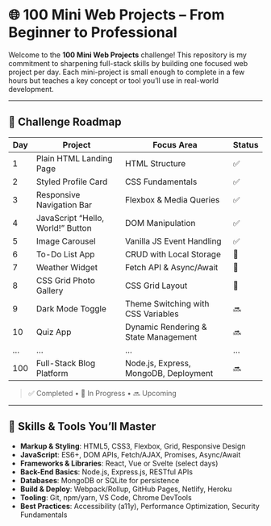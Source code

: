 # 🌐 100 Mini Web Projects – From Beginner to Professional

Welcome to the **100 Mini Web Projects** challenge! This repository is my commitment to sharpening full-stack skills by building one focused web project per day. Each mini-project is small enough to complete in a few hours but teaches a key concept or tool you’ll use in real-world development.

---

## 📅 Challenge Roadmap

| Day | Project                             | Focus Area                             | Status |
|-----|-------------------------------------|----------------------------------------|--------|
| 1   | Plain HTML Landing Page             | HTML Structure                         | ✅     |
| 2   | Styled Profile Card                 | CSS Fundamentals                       | ✅     |
| 3   | Responsive Navigation Bar           | Flexbox & Media Queries                | ✅     |
| 4   | JavaScript “Hello, World!” Button   | DOM Manipulation                       | ✅     |
| 5   | Image Carousel                      | Vanilla JS Event Handling              | ✅     |
| 6   | To-Do List App                      | CRUD with Local Storage                | 🔁     |
| 7   | Weather Widget                      | Fetch API & Async/Await                | 🔁     |
| 8   | CSS Grid Photo Gallery              | CSS Grid Layout                        | 🔁     |
| 9   | Dark Mode Toggle                    | Theme Switching with CSS Variables     | 🔜     |
| 10  | Quiz App                            | Dynamic Rendering & State Management   | 🔜     |
| …   | …                                   | …                                      | …      |
| 100 | Full-Stack Blog Platform            | Node.js, Express, MongoDB, Deployment  | 🔜     |

> ✅ Completed • 🔁 In Progress • 🔜 Upcoming

---

## 🧠 Skills & Tools You’ll Master

- **Markup & Styling**: HTML5, CSS3, Flexbox, Grid, Responsive Design  
- **JavaScript**: ES6+, DOM APIs, Fetch/AJAX, Promises, Async/Await  
- **Frameworks & Libraries**: React, Vue or Svelte (select days)  
- **Back-End Basics**: Node.js, Express.js, RESTful APIs  
- **Databases**: MongoDB or SQLite for persistence  
- **Build & Deploy**: Webpack/Rollup, GitHub Pages, Netlify, Heroku  
- **Tooling**: Git, npm/yarn, VS Code, Chrome DevTools  
- **Best Practices**: Accessibility (a11y), Performance Optimization, Security Fundamentals  

